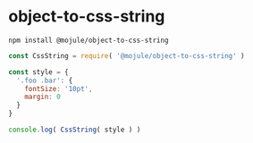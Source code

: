 # object-to-css-string

`npm install @mojule/object-to-css-string`

```javascript
const CssString = require( '@mojule/object-to-css-string' )

const style = {
  '.foo .bar': {
    fontSize: '10pt',
    margin: 0
  }
}

console.log( CssString( style ) )
```

